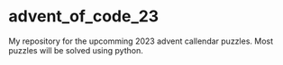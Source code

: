 # advent_of_code_23
My repository for the upcomming 2023 advent callendar puzzles. 
Most puzzles will be solved using python.
